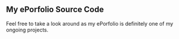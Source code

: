 ## My ePorfolio Source Code

Feel free to take a look around as my ePorfolio is definitely one of my ongoing projects.
